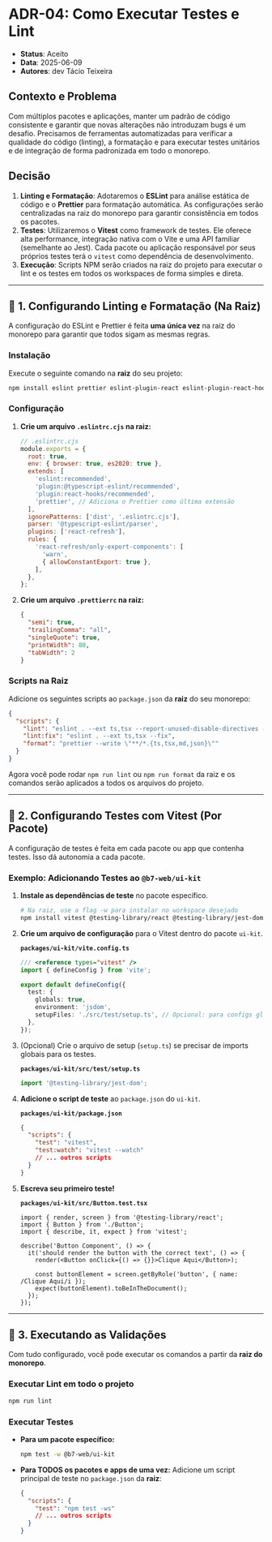 # ADR-04: Como Executar Testes e Lint

-   **Status**: Aceito
-   **Data**: 2025-06-09
-   **Autores**: dev Tácio Teixeira

## Contexto e Problema

Com múltiplos pacotes e aplicações, manter um padrão de código consistente e garantir que novas alterações não introduzam bugs é um desafio. Precisamos de ferramentas automatizadas para verificar a qualidade do código (linting), a formatação e para executar testes unitários e de integração de forma padronizada em todo o monorepo.

## Decisão

1.  **Linting e Formatação**: Adotaremos o **ESLint** para análise estática de código e o **Prettier** para formatação automática. As configurações serão centralizadas na raiz do monorepo para garantir consistência em todos os pacotes.
2.  **Testes**: Utilizaremos o **Vitest** como framework de testes. Ele oferece alta performance, integração nativa com o Vite e uma API familiar (semelhante ao Jest). Cada pacote ou aplicação responsável por seus próprios testes terá o `vitest` como dependência de desenvolvimento.
3.  **Execução**: Scripts NPM serão criados na raiz do projeto para executar o lint e os testes em todos os workspaces de forma simples e direta.

---

## 🔧 1. Configurando Linting e Formatação (Na Raiz)

A configuração do ESLint e Prettier é feita **uma única vez** na raiz do monorepo para garantir que todos sigam as mesmas regras.

### Instalação

Execute o seguinte comando na **raiz** do seu projeto:

```bash
npm install eslint prettier eslint-plugin-react eslint-plugin-react-hooks eslint-config-prettier @typescript-eslint/parser @typescript-eslint/eslint-plugin --save-dev
```

### Configuração

1.  **Crie um arquivo `.eslintrc.cjs` na raiz:**

    ```javascript
    // .eslintrc.cjs
    module.exports = {
      root: true,
      env: { browser: true, es2020: true },
      extends: [
        'eslint:recommended',
        'plugin:@typescript-eslint/recommended',
        'plugin:react-hooks/recommended',
        'prettier', // Adiciona o Prettier como última extensão
      ],
      ignorePatterns: ['dist', '.eslintrc.cjs'],
      parser: '@typescript-eslint/parser',
      plugins: ['react-refresh'],
      rules: {
        'react-refresh/only-export-components': [
          'warn',
          { allowConstantExport: true },
        ],
      },
    };
    ```

2.  **Crie um arquivo `.prettierrc` na raiz:**

    ```json
    {
      "semi": true,
      "trailingComma": "all",
      "singleQuote": true,
      "printWidth": 80,
      "tabWidth": 2
    }
    ```

### Scripts na Raiz

Adicione os seguintes scripts ao `package.json` da **raiz** do seu monorepo:

```json
{
  "scripts": {
    "lint": "eslint . --ext ts,tsx --report-unused-disable-directives --max-warnings 0",
    "lint:fix": "eslint . --ext ts,tsx --fix",
    "format": "prettier --write \"**/*.{ts,tsx,md,json}\""
  }
}
```

Agora você pode rodar `npm run lint` ou `npm run format` da raiz e os comandos serão aplicados a todos os arquivos do projeto.

---

## 🧪 2. Configurando Testes com Vitest (Por Pacote)

A configuração de testes é feita em cada pacote ou app que contenha testes. Isso dá autonomia a cada pacote.

### Exemplo: Adicionando Testes ao `@b7-web/ui-kit`

1.  **Instale as dependências de teste** no pacote específico.

    ```bash
    # Na raiz, use a flag -w para instalar no workspace desejado
    npm install vitest @testing-library/react @testing-library/jest-dom jsdom --save-dev -w @b7-web/ui-kit
    ```

2.  **Crie um arquivo de configuração** para o Vitest dentro do pacote `ui-kit`.

    **`packages/ui-kit/vite.config.ts`**
    ```ts
    /// <reference types="vitest" />
    import { defineConfig } from 'vite';

    export default defineConfig({
      test: {
        globals: true,
        environment: 'jsdom',
        setupFiles: './src/test/setup.ts', // Opcional: para configs globais de teste
      },
    });
    ```

3.  (Opcional) Crie o arquivo de setup (`setup.ts`) se precisar de imports globais para os testes.

    **`packages/ui-kit/src/test/setup.ts`**
    ```ts
    import '@testing-library/jest-dom';
    ```

4.  **Adicione o script de teste** ao `package.json` do `ui-kit`.

    **`packages/ui-kit/package.json`**
    ```json
    {
      "scripts": {
        "test": "vitest",
        "test:watch": "vitest --watch"
        // ... outros scripts
      }
    }
    ```

5.  **Escreva seu primeiro teste!**

    **`packages/ui-kit/src/Button.test.tsx`**
    ```tsx
    import { render, screen } from '@testing-library/react';
    import { Button } from './Button';
    import { describe, it, expect } from 'vitest';

    describe('Button Component', () => {
      it('should render the button with the correct text', () => {
        render(<Button onClick={() => {}}>Clique Aqui</Button>);
        
        const buttonElement = screen.getByRole('button', { name: /Clique Aqui/i });
        expect(buttonElement).toBeInTheDocument();
      });
    });
    ```

---

## 🚀 3. Executando as Validações

Com tudo configurado, você pode executar os comandos a partir da **raiz do monorepo**.

### Executar Lint em todo o projeto
```bash
npm run lint
```

### Executar Testes

* **Para um pacote específico:**
    ```bash
    npm test -w @b7-web/ui-kit
    ```

* **Para TODOS os pacotes e apps de uma vez:**
    Adicione um script principal de teste no `package.json` da **raiz**:

    ```json
    {
      "scripts": {
        "test": "npm test -ws"
        // ... outros scripts
      }
    }